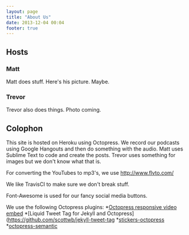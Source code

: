 ```yaml
---
layout: page
title: "About Us"
date: 2013-12-04 00:04
footer: true
---
```

## Hosts
### Matt
Matt does stuff. Here's his picture. Maybe.

### Trevor
Trevor also does things. Photo coming.

## Colophon
This site is hosted on Heroku using Octopress. We record our podcasts using Google Hangouts and then do something with the audio. Matt uses Sublime Text to code and create the posts. Trevor uses something for images but we don't know what that is.

For converting the YouTubes to mp3's, we use http://www.flvto.com/

We like TravisCI to make sure we don't break stuff. 

Font-Awesome is used for our fancy social media buttons.

We use the following Octopress plugins:
*[Octopress responsive video embed](https://github.com/optikfluffel/octopress-responsive-video-embed)
*[Liquid Tweet Tag for Jekyll and Octopress](https://github.com/scottwb/jekyll-tweet-tag
*[stickers-octopress](https://github.com/polinom/stickers-octopress)
*[octopress-semantic](https://github.com/hoatle/octopress-semantic)